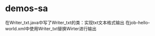 # demos-sa

在Writer_txt.java中写了Writer_txt的类：实现txt文本格式输出
在job-hello-world.xml中使用Writer_txt替换Wirter进行输出
